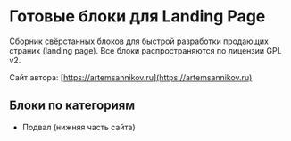 Готовые блоки для Landing Page
=====================

Сборник свёрстанных блоков для быстрой разработки продающих страних (landing page).
Все блоки распространяются по лицензии GPL v2.

Сайт автора: [https://artemsannikov.ru](https://artemsannikov.ru)

Блоки по категориям
-----------------------------------

* Подвал (нижняя часть сайта)
